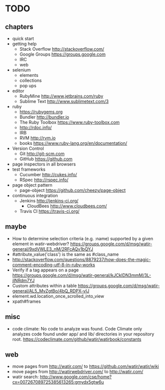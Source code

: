 # TODO

## chapters

- quick start
- getting help
  - Stack Overflow http://stackoverflow.com/
  - Google Groups https://groups.google.com
  - IRC
  - web
- selenium
  - elements
  - collections
  - pop ups
- editor
  - RubyMine http://www.jetbrains.com/ruby
  - Sublime Text http://www.sublimetext.com/3
- ruby
  - https://rubygems.org
  - Bundler http://bundler.io
  - The Ruby Toolbox https://www.ruby-toolbox.com
  - http://rdoc.info/
  - IRB
  - RVM http://rvm.io
  - books https://www.ruby-lang.org/en/documentation/
- Version Control
  - Git http://git-scm.com
  - GitHub https://github.com
- page inspectors in all browsers
- test frameworks
  - Cucumber http://cukes.info/
  - RSpec http://rspec.info/
- page object pattern
  - page-object https://github.com/cheezy/page-object
- continuous integration
  - Jenkins http://jenkins-ci.org/
    - CloudBees http://www.cloudbees.com/
  - Travis CI https://travis-ci.org/

## maybe

- How to determine selection criteria (e.g. :name) supported by a given element in watir-webdriver? https://groups.google.com/d/msg/watir-general/9xdVWLE3_nM/2RFcAQv1bQYJ
- #attribute_value('class') is the same as #class_name
- http://stackoverflow.com/questions/8879237/how-does-the-magic-comment-encoding-utf-8-in-ruby-works
- Verify if a tag appears on a page https://groups.google.com/d/msg/watir-general/kJCklDN3mmM/3L-jlNRdm7YJ
- Custom attributes within a table https://groups.google.com/d/msg/watir-general/AL5_MvZgtBo/4bQ_RDPX-vIJ
- element.wd.location_once_scrolled_into_view
- xpath#frames

## misc

- code climate: No code to analyze was found. Code Climate only analyzes code found under app/ and lib/ directories in your repository root. https://codeclimate.com/github/watir/watirbook/constants

## web

- move pages from http://watir.com/ to https://github.com/watir/watir/wiki
- move pages from http://watirwebdriver.com/ to http://watir.com/
- watir search: http://www.google.com/cse/home?cx=007267089725385613265:gmydx5gtw6u
